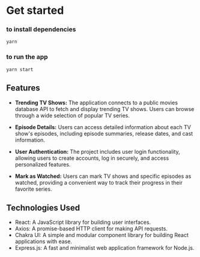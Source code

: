 # Get started

### to install dependencies
```yarn ```

### to run the app
```yarn start```

## Features

- **Trending TV Shows:** The application connects to a public movies database API to fetch and display trending TV shows. Users can browse through a wide selection of popular TV series.

- **Episode Details:** Users can access detailed information about each TV show's episodes, including episode summaries, release dates, and cast information.

- **User Authentication:** The project includes user login functionality, allowing users to create accounts, log in securely, and access personalized features.

- **Mark as Watched:** Users can mark TV shows and specific episodes as watched, providing a convenient way to track their progress in their favorite series.

## Technologies Used

- React: A JavaScript library for building user interfaces.
- Axios: A promise-based HTTP client for making API requests.
- Chakra UI: A simple and modular component library for building React applications with ease.
- Express.js: A fast and minimalist web application framework for Node.js.
